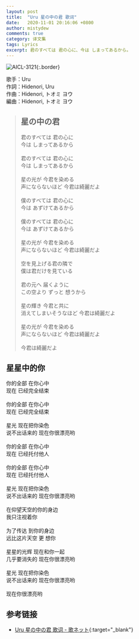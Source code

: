 ```yaml
---
layout: post
title:  "Uru 星の中の君 歌词"
date:   2020-11-01 20:16:06 +0800
author: mistydew
comments: true
category: 译文集
tags: Lyrics
excerpt: 君のすべては 君の心に、今は しまってあるから。
---
```

![AICL-3121](https://is5-ssl.mzstatic.com/image/thumb/Music128/v4/52/36/08/52360891-7d38-b6be-b7b7-aec2af215a65/source/600x600bb.jpg){:.border}

歌手：Uru<br>
作詞：Hidenori, Uru<br>
作曲：Hidenori, トオミ ヨウ<br>
編曲：Hidenori, トオミ ヨウ

<blockquote class="lyric-original">
  <h2>星の中の君</h2>
  <p>
    君のすべては 君の心に<br>
    今は しまってあるから<br>
    <br>
    君のすべては 君の心に<br>
    今は しまってあるから<br>
    <br>
    星の光が 今君を染める<br>
    声にならないほど 今君は綺麗だよ<br>
    <br>
    僕のすべては 君の心に<br>
    今は あずけてあるから<br>
    <br>
    僕のすべては 君の心に<br>
    今は あずけてあるから<br>
    <br>
    星の光が 今君を染める<br>
    声にならないほど 今君は綺麗だよ<br>
    <br>
    空を見上げる君の隣で<br>
    僕は君だけを見ている<br>
    <br>
    君の元へ 届くように<br>
    この空より ずっと 想うから<br>
    <br>
    星の輝き 今君と共に<br>
    消えてしまいそうなほど 今君は綺麗だよ<br>
    <br>
    星の光が 今君を染める<br>
    声にならないほど 今君は綺麗だよ<br>
    <br>
    今君は綺麗だよ
  </p>
</blockquote>

<div class="lyric-translation">
  <h2>星星中的你</h2>
  <p>
    你的全部 在你心中<br>
    现在 已经完全结束<br>
    <br>
    你的全部 在你心中<br>
    现在 已经完全结束<br>
    <br>
    星光 现在把你染色<br>
    说不出话来的 现在你很漂亮哟<br>
    <br>
    你的全部 在你心中<br>
    现在 已经托付他人<br>
    <br>
    你的全部 在你心中<br>
    现在 已经托付他人<br>
    <br>
    星光 现在把你染色<br>
    说不出话来的 现在你很漂亮哟<br>
    <br>
    在仰望天空的你的身边<br>
    我只注视着你<br>
    <br>
    为了传达 到你的身边<br>
    远比这片天空 更 想你<br>
    <br>
    星星的光辉 现在和你一起<br>
    几乎要消失的 现在你很漂亮哟<br>
    <br>
    星光 现在把你染色<br>
    说不出话来的 现在你很漂亮哟<br>
    <br>
    现在你很漂亮哟
  </p>
</div>

## 参考链接

* [Uru 星の中の君 歌词 - 歌ネット](https://www.uta-net.com/song/209440/){:target="_blank"}
